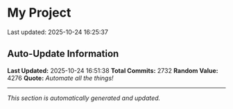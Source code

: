 # My Project


Last updated: 2025-10-24 16:25:37



















































































































































































































































































































































































































































































































































































































































































































































































































































































































































































































































































































































































































































































































































































































































































































































































































































































































































































































































































































































































































































































































































































































































































































































































































































































































































































































































































































































































































































































































































































































































































































































































































































## Auto-Update Information

**Last Updated:** 2025-10-24 16:51:38
**Total Commits:** 2732
**Random Value:** 4276
**Quote:** _Automate all the things!_

---
_This section is automatically generated and updated._